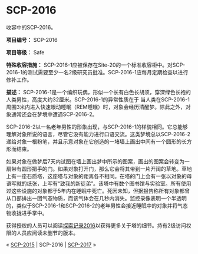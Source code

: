 # SCP-2016
                        




收容中的SCP-2016。



**项目编号：** SCP-2016

**项目等级：** Safe

**特殊收容措施：** SCP-2016-1应被保存在Site-20的一个标准收容柜中。对SCP-2016-1的测试需要至少一名2级研究员批准。SCP-2016-1应每月定期检查以进行修补工作。

**描述：** SCP-2016-1是一个编织玩偶，形似一个长有白色长胡须，穿深绿色长袍的人类男性，高度大约32厘米。SCP-2016-1的异常性质在于
当人类在SCP-2016-1周围3米内进入快速眼动睡眠（REM睡眠）时，对象会经历清醒梦。除此之外，对象通常还会在梦境中遭遇SCP-2016-2。

SCP-2016-2以一名老年男性的形象出现，与SCP-2016-1的样貌相同。它总能够理解对象所说的语言，尽管它没有能力进行口语交流。这类梦境总以SCP-2016-2递给对象一根粉笔，并且示意对象在它创造的一堵墙上画出中间有一个圆形的长方形而结束。

如果对象在做梦后7天内试图在墙上画出梦中所示的图案，画出的图案会转变为一扇带有圆形把手的门。如果对象打开门，那么它会将其带到一片开阔的草地。草地上有一座石质塔，这座塔与对象的距离各不相同。在塔的门上会有一张以对象的母语写就的纸张，上写有“致我的新徒弟”。该塔中有数个图书馆与实验室。所有使用过这些设施的对象都于5年内在睡眠中死亡。死因未知，但据报告称所有对象都曾从口部排出一团气态物质，而该气体会在几秒内消失。监控录像表明一个半透明的，类似于SCP-2016-1和SCP-2016-2的老年男性会接近睡眠中的对象并将气态物收拢进手掌中。

获得授权的人员可以阅读[探索记录2016](/exploration-log-2016)以获得更多关于塔的细节。持有2级访问权限的人员应阅读未删节的版本。



« [SCP-2015](/scp-2015) | SCP-2016 | [SCP-2017](/scp-2017) »





                    